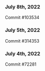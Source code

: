 ### July 8th, 2022

Commit #103534

### July 5th, 2022

Commit #314353


### July 4th, 2022

Commit #72281
